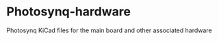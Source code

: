 Photosynq-hardware
==================

Photosynq KiCad files for the main board and other associated hardware
